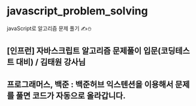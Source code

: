 # javascript_problem_solving
javaScript로 알고리즘 문제 풀기 ✍️⛄
## [인프런] 자바스크립트 알고리즘 문제풀이 입문(코딩테스트 대비) / 김태원 강사님
## 프로그래머스, 백준 : 백준허브 익스텐션을 이용해서 문제를 풀면 코드가 자동으로 올라갑니다.
